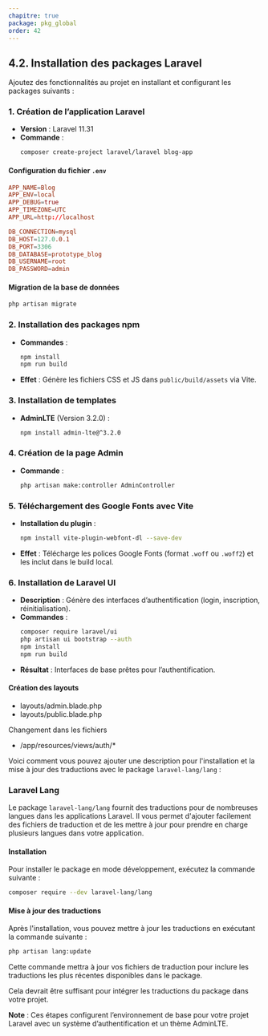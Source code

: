 ```yaml
---
chapitre: true
package: pkg_global
order: 42
---
```


## **4.2. Installation des packages Laravel**

Ajoutez des fonctionnalités au projet en installant et configurant les packages suivants :

### **1. Création de l’application Laravel**  
- **Version** : Laravel 11.31  
- **Commande** :  
  ```bash
  composer create-project laravel/laravel blog-app
  ```  

#### **Configuration du fichier `.env`**
```conf
APP_NAME=Blog
APP_ENV=local
APP_DEBUG=true
APP_TIMEZONE=UTC
APP_URL=http://localhost

DB_CONNECTION=mysql
DB_HOST=127.0.0.1
DB_PORT=3306
DB_DATABASE=prototype_blog
DB_USERNAME=root
DB_PASSWORD=admin
```

#### **Migration de la base de données**
```bash
php artisan migrate
```



### **2. Installation des packages npm**  
- **Commandes** :  
  ```bash
  npm install
  npm run build
  ```  
- **Effet** : Génère les fichiers CSS et JS dans `public/build/assets` via Vite.



### **3. Installation de templates**  
- **AdminLTE** (Version 3.2.0) :  
  ```bash
  npm install admin-lte@^3.2.0
  ```  



### **4. Création de la page Admin**  
- **Commande** :  
  ```bash
  php artisan make:controller AdminController
  ```



### **5. Téléchargement des Google Fonts avec Vite**  
- **Installation du plugin** :  
  ```bash
  npm install vite-plugin-webfont-dl --save-dev
  ```  
- **Effet** : Télécharge les polices Google Fonts (format `.woff` ou `.woff2`) et les inclut dans le build local.  



### **6. Installation de Laravel UI**  
- **Description** : Génère des interfaces d’authentification (login, inscription, réinitialisation).  
- **Commandes** :  
  ```bash
  composer require laravel/ui
  php artisan ui bootstrap --auth
  npm install
  npm run build
  ```  
- **Résultat** : Interfaces de base prêtes pour l’authentification.


#### Création des layouts

- layouts/admin.blade.php
- layouts/public.blade.php


Changement dans les fichiers 

- /app/resources/views/auth/*



Voici comment vous pouvez ajouter une description pour l'installation et la mise à jour des traductions avec le package `laravel-lang/lang` :

### Laravel Lang

Le package `laravel-lang/lang` fournit des traductions pour de nombreuses langues dans les applications Laravel. Il vous permet d'ajouter facilement des fichiers de traduction et de les mettre à jour pour prendre en charge plusieurs langues dans votre application.

#### Installation

Pour installer le package en mode développement, exécutez la commande suivante :

```bash
composer require --dev laravel-lang/lang
```

#### Mise à jour des traductions

Après l'installation, vous pouvez mettre à jour les traductions en exécutant la commande suivante :

```bash
php artisan lang:update
```

Cette commande mettra à jour vos fichiers de traduction pour inclure les traductions les plus récentes disponibles dans le package.

Cela devrait être suffisant pour intégrer les traductions du package dans votre projet.


**Note** : Ces étapes configurent l’environnement de base pour votre projet Laravel avec un système d’authentification et un thème AdminLTE.
